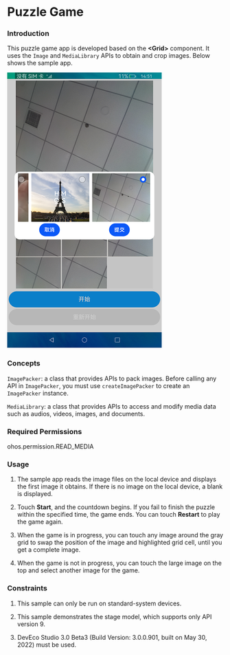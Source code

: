 # Puzzle Game

### Introduction

This puzzle game app is developed based on the **\<Grid>** component. It uses the `Image` and `MediaLibrary` APIs to obtain and crop images. Below shows the sample app.

![running](screenshot/devices/change.png)

### Concepts

`ImagePacker`: a class that provides APIs to pack images. Before calling any API in `ImagePacker`, you must use `createImagePacker` to create an `ImagePacker` instance.

`MediaLibrary`: a class that provides APIs to access and modify media data such as audios, videos, images, and documents.

### Required Permissions

ohos.permission.READ_MEDIA

### Usage

1. The sample app reads the image files on the local device and displays the first image it obtains. If there is no image on the local device, a blank is displayed.

2. Touch **Start**, and the countdown begins. If you fail to finish the puzzle within the specified time, the game ends. You can touch **Restart** to play the game again.

3. When the game is in progress, you can touch any image around the gray grid to swap the position of the image and highlighted grid cell, until you get a complete image.

4. When the game is not in progress, you can touch the large image on the top and select another image for the game.

### Constraints

1. This sample can only be run on standard-system devices.

2. This sample demonstrates the stage model, which supports only API version 9.

3. DevEco Studio 3.0 Beta3 (Build Version: 3.0.0.901, built on May 30, 2022) must be used.

